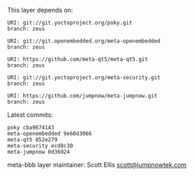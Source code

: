 This layer depends on:

    URI: git://git.yoctoproject.org/poky.git
    branch: zeus

    URI: git://git.openembedded.org/meta-openembedded
    branch: zeus

    URI: https://github.com/meta-qt5/meta-qt5.git
    branch: zeus 

    URI: git://git.yoctoproject.org/meta-security.git
    branch: zeus 

    URI: https://github.com/jumpnow/meta-jumpnow.git
    branch: zeus


Latest commits:

    poky cba9674143
    meta-openembedded 9e60d3066
    meta-qt5 852e279
    meta-security ecd8c30
    meta-jumpnow 0d36024


meta-bbb layer maintainer: Scott Ellis <scott@jumpnowtek.com>
